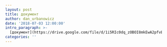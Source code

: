 ```yaml
---
layout: post
title: документ
author: dan_urbanowicz
date: '2018-07-03 12:00:00'
intro_paragraph: >-
  [документ](https://drive.google.com/file/d/1i5RIc0dq_zOBOI8mkEwA2pfvEXvuSUac/view?usp=sharing)
categories: ''
---
```


